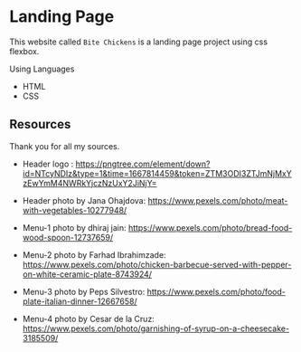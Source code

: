 # Landing Page

This website called `Bite Chickens` is a landing page project using css flexbox.

Using Languages
- HTML
- CSS

## Resources

Thank you for all my sources.

- Header logo : https://pngtree.com/element/down?id=NTcyNDIz&type=1&time=1667814459&token=ZTM3ODI3ZTJmNjMxYzEwYmM4NWRkYjczNzUxY2JiNjY=

- Header photo by Jana Ohajdova: https://www.pexels.com/photo/meat-with-vegetables-10277948/

- Menu-1 photo by dhiraj jain: https://www.pexels.com/photo/bread-food-wood-spoon-12737659/

- Menu-2 photo by Farhad Ibrahimzade: https://www.pexels.com/photo/chicken-barbecue-served-with-pepper-on-white-ceramic-plate-8743924/

- Menu-3 photo by Peps Silvestro: https://www.pexels.com/photo/food-plate-italian-dinner-12667658/

- Menu-4 photo by Cesar de la Cruz: https://www.pexels.com/photo/garnishing-of-syrup-on-a-cheesecake-3185509/